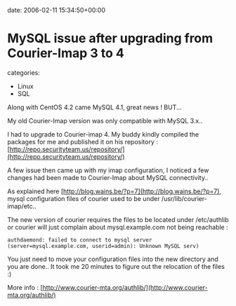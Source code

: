 


date: 2006-02-11 15:34:50+00:00


# MySQL issue after upgrading from Courier-Imap 3 to 4

categories:
- Linux
- SQL


Along with CentOS 4.2 came MySQL 4.1, great news ! BUT...

My old Courier-Imap version was only compatible with MySQL 3.x..

<!-- more -->

I had to upgrade to Courier-imap 4. My buddy kindly compiled the packages for me and published it on his repository : [http://repo.securityteam.us/repository/](http://repo.securityteam.us/repository/)

A few issue then came up with my imap configuration, I noticed a few changes had been made to Courier-Imap about MySQL connectivity..

As explained here  [http://blog.wains.be/?p=7](http://blog.wains.be/?p=7), mysql configuration files of courier used to be under /usr/lib/courier-imap/etc..

The new version of courier requires the files to be located under /etc/authlib or courier will just complain about mysql.example.com not being reachable :

`authdaemond: failed to connect to mysql server (server=mysql.example.com, userid=admin): Unknown MySQL serv)`

You just need to move your configuration files into the new directory and you are done.. 
It took me 20 minutes to figure out the relocation of the files :)

More info : [http://www.courier-mta.org/authlib/](http://www.courier-mta.org/authlib/)
